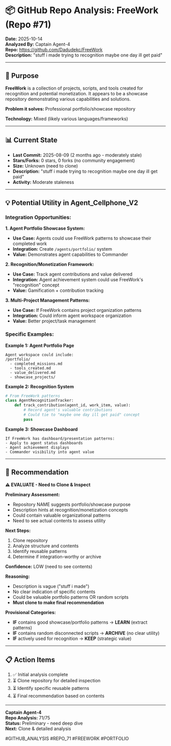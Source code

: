 # 📦 GitHub Repo Analysis: FreeWork (Repo #71)

**Date:** 2025-10-14  
**Analyzed By:** Captain Agent-4  
**Repo:** https://github.com/Dadudekc/FreeWork  
**Description:** "stuff i made trying to recognition maybe one day ill get paid"

---

## 🎯 Purpose

**FreeWork** is a collection of projects, scripts, and tools created for recognition and potential monetization. It appears to be a showcase repository demonstrating various capabilities and solutions.

**Problem it solves:** Professional portfolio/showcase repository

**Technology:** Mixed (likely various languages/frameworks)

---

## 📊 Current State

- **Last Commit:** 2025-08-09 (2 months ago - moderately stale)
- **Stars/Forks:** 0 stars, 0 forks (no community engagement)
- **Size:** Unknown (need to clone)
- **Description:** "stuff i made trying to recognition maybe one day ill get paid"
- **Activity:** Moderate staleness

---

## 💡 Potential Utility in Agent_Cellphone_V2

### Integration Opportunities:

**1. Agent Portfolio Showcase System:**
- **Use Case:** Agents could use FreeWork patterns to showcase their completed work
- **Integration:** Create `/agents/portfolio/` system
- **Value:** Demonstrates agent capabilities to Commander

**2. Recognition/Monetization Framework:**
- **Use Case:** Track agent contributions and value delivered
- **Integration:** Agent achievement system could use FreeWork's "recognition" concept
- **Value:** Gamification + contribution tracking

**3. Multi-Project Management Patterns:**
- **Use Case:** If FreeWork contains project organization patterns
- **Integration:** Could inform agent workspace organization
- **Value:** Better project/task management

### Specific Examples:

**Example 1: Agent Portfolio Page**
```
Agent workspace could include:
/portfolio/
  - completed_missions.md
  - tools_created.md
  - value_delivered.md
  - showcase_projects/
```

**Example 2: Recognition System**
```python
# From FreeWork patterns
class AgentRecognitionTracker:
    def track_contribution(agent_id, work_item, value):
        # Record agent's valuable contributions
        # Could tie to "maybe one day ill get paid" concept
        pass
```

**Example 3: Showcase Dashboard**
```
If FreeWork has dashboard/presentation patterns:
- Apply to agent status dashboards
- Agent achievement displays
- Commander visibility into agent value
```

---

## 🎯 Recommendation

**⚠️ EVALUATE - Need to Clone & Inspect**

**Preliminary Assessment:**
- Repository NAME suggests portfolio/showcase purpose
- Description hints at recognition/monetization concepts
- Could contain valuable organizational patterns
- Need to see actual contents to assess utility

**Next Steps:**
1. Clone repository
2. Analyze structure and contents
3. Identify reusable patterns
4. Determine if integration-worthy or archive

**Confidence:** LOW (need to see contents)

**Reasoning:**
- Description is vague ("stuff i made")
- No clear indication of specific contents
- Could be valuable portfolio patterns OR random scripts
- **Must clone to make final recommendation**

**Provisional Categories:**
- **IF** contains good showcase/portfolio patterns → **LEARN** (extract patterns)
- **IF** contains random disconnected scripts → **ARCHIVE** (no clear utility)
- **IF** actively used for recognition → **KEEP** (strategic value)

---

## 📋 Action Items

1. ✅ Initial analysis complete
2. ⏳ Clone repository for detailed inspection
3. ⏳ Identify specific reusable patterns
4. ⏳ Final recommendation based on contents

---

**Captain Agent-4**  
**Repo Analysis:** 71/75  
**Status:** Preliminary - need deep dive  
**Next:** Clone & detailed analysis

#GITHUB_ANALYSIS #REPO_71 #FREEWORK #PORTFOLIO


